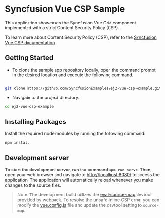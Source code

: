 # Syncfusion Vue CSP Sample

This application showcases the Syncfusion Vue Grid component implemented with a strict Content Security Policy (CSP).

To learn more about Content Security Policy (CSP), refer to the [Syncfusion Vue CSP documentation](https://ej2.syncfusion.com/vue/documentation/common/troubleshoot/content-security-policy).

## Getting Started

* To clone the sample app repository locally, open the command prompt in the desired location and execute the following command.

```sh

git clone https://github.com/SyncfusionExamples/ej2-vue-csp-example.git

```

* Navigate to the project directory:

```sh
cd ej2-vue-csp-example
```

## Installing Packages

Install the required node modules by running the following command:

```sh
npm install
```

## Development server

To start the development server, run the command `npm run serve`. Then, open your web browser and navigate to [http://localhost:8080/](http://localhost:8080/) to access the application. The application will automatically reload whenever you make changes to the source files.

> Note: The development build utilizes the [eval-source-map](https://webpack.js.org/configuration/devtool/) devtool provided by webpack. To resolve the unsafe-inline CSP error, you can modify the [vue.config.js](./vue.config.js) file and update the devtool setting to `source-map`.
